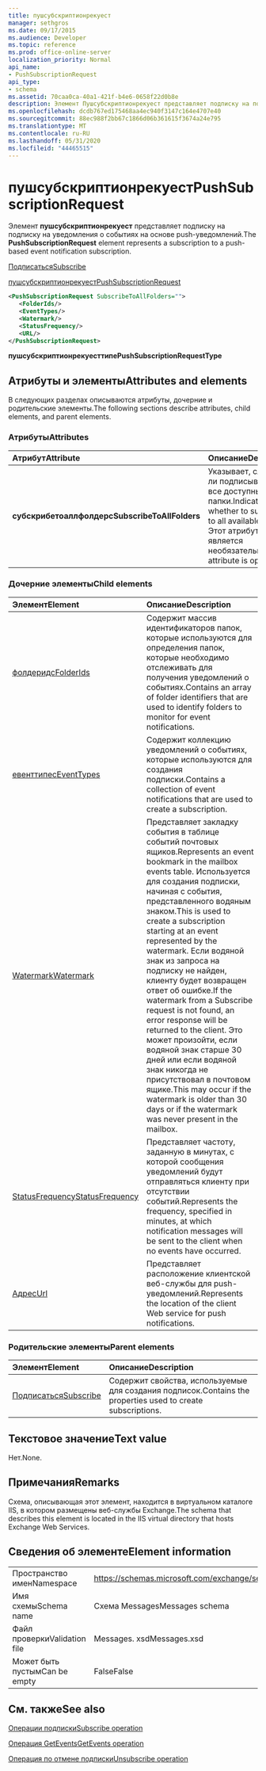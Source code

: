 ```yaml
---
title: пушсубскриптионрекуест
manager: sethgros
ms.date: 09/17/2015
ms.audience: Developer
ms.topic: reference
ms.prod: office-online-server
localization_priority: Normal
api_name:
- PushSubscriptionRequest
api_type:
- schema
ms.assetid: 70caa0ca-40a1-421f-b4e6-0658f22d0b8e
description: Элемент Пушсубскриптионрекуест представляет подписку на подписку на уведомления о событиях на основе push-уведомлений.
ms.openlocfilehash: dcdb767ed175468aa4ec940f3147c164e4707e40
ms.sourcegitcommit: 88ec988f2bb67c1866d06b361615f3674a24e795
ms.translationtype: MT
ms.contentlocale: ru-RU
ms.lasthandoff: 05/31/2020
ms.locfileid: "44465515"
---
```

# <a name="pushsubscriptionrequest"></a><span data-ttu-id="450cd-103">пушсубскриптионрекуест</span><span class="sxs-lookup"><span data-stu-id="450cd-103">PushSubscriptionRequest</span></span>

<span data-ttu-id="450cd-104">Элемент **пушсубскриптионрекуест** представляет подписку на подписку на уведомления о событиях на основе push-уведомлений.</span><span class="sxs-lookup"><span data-stu-id="450cd-104">The **PushSubscriptionRequest** element represents a subscription to a push-based event notification subscription.</span></span> 
  
[<span data-ttu-id="450cd-105">Подписаться</span><span class="sxs-lookup"><span data-stu-id="450cd-105">Subscribe</span></span>](subscribe.md)
  
[<span data-ttu-id="450cd-106">пушсубскриптионрекуест</span><span class="sxs-lookup"><span data-stu-id="450cd-106">PushSubscriptionRequest</span></span>](pushsubscriptionrequest.md)
  
```XML
<PushSubscriptionRequest SubscribeToAllFolders="">
   <FolderIds/>
   <EventTypes/>
   <Watermark/>
   <StatusFrequency/>
   <URL/>
</PushSubscriptionRequest>
```

 <span data-ttu-id="450cd-107">**пушсубскриптионрекуесттипе**</span><span class="sxs-lookup"><span data-stu-id="450cd-107">**PushSubscriptionRequestType**</span></span>
## <a name="attributes-and-elements"></a><span data-ttu-id="450cd-108">Атрибуты и элементы</span><span class="sxs-lookup"><span data-stu-id="450cd-108">Attributes and elements</span></span>

<span data-ttu-id="450cd-109">В следующих разделах описываются атрибуты, дочерние и родительские элементы.</span><span class="sxs-lookup"><span data-stu-id="450cd-109">The following sections describe attributes, child elements, and parent elements.</span></span>
  
### <a name="attributes"></a><span data-ttu-id="450cd-110">Атрибуты</span><span class="sxs-lookup"><span data-stu-id="450cd-110">Attributes</span></span>

|<span data-ttu-id="450cd-111">**Атрибут**</span><span class="sxs-lookup"><span data-stu-id="450cd-111">**Attribute**</span></span>|<span data-ttu-id="450cd-112">**Описание**</span><span class="sxs-lookup"><span data-stu-id="450cd-112">**Description**</span></span>|
|:-----|:-----|
|<span data-ttu-id="450cd-113">**субскрибетоаллфолдерс**</span><span class="sxs-lookup"><span data-stu-id="450cd-113">**SubscribeToAllFolders**</span></span> <br/> |<span data-ttu-id="450cd-114">Указывает, следует ли подписываться на все доступные папки.</span><span class="sxs-lookup"><span data-stu-id="450cd-114">Indicates whether to subscribe to all available folders.</span></span> <span data-ttu-id="450cd-115">Этот атрибут является необязательным.</span><span class="sxs-lookup"><span data-stu-id="450cd-115">This attribute is optional.</span></span>  <br/> |
   
### <a name="child-elements"></a><span data-ttu-id="450cd-116">Дочерние элементы</span><span class="sxs-lookup"><span data-stu-id="450cd-116">Child elements</span></span>

|<span data-ttu-id="450cd-117">**Элемент**</span><span class="sxs-lookup"><span data-stu-id="450cd-117">**Element**</span></span>|<span data-ttu-id="450cd-118">**Описание**</span><span class="sxs-lookup"><span data-stu-id="450cd-118">**Description**</span></span>|
|:-----|:-----|
|[<span data-ttu-id="450cd-119">фолдеридс</span><span class="sxs-lookup"><span data-stu-id="450cd-119">FolderIds</span></span>](folderids.md) <br/> |<span data-ttu-id="450cd-120">Содержит массив идентификаторов папок, которые используются для определения папок, которые необходимо отслеживать для получения уведомлений о событиях.</span><span class="sxs-lookup"><span data-stu-id="450cd-120">Contains an array of folder identifiers that are used to identify folders to monitor for event notifications.</span></span>  <br/> |
|[<span data-ttu-id="450cd-121">евенттипес</span><span class="sxs-lookup"><span data-stu-id="450cd-121">EventTypes</span></span>](eventtypes.md) <br/> |<span data-ttu-id="450cd-122">Содержит коллекцию уведомлений о событиях, которые используются для создания подписки.</span><span class="sxs-lookup"><span data-stu-id="450cd-122">Contains a collection of event notifications that are used to create a subscription.</span></span>  <br/> |
|[<span data-ttu-id="450cd-123">Watermark</span><span class="sxs-lookup"><span data-stu-id="450cd-123">Watermark</span></span>](watermark.md) <br/> |<span data-ttu-id="450cd-124">Представляет закладку события в таблице событий почтовых ящиков.</span><span class="sxs-lookup"><span data-stu-id="450cd-124">Represents an event bookmark in the mailbox events table.</span></span> <span data-ttu-id="450cd-125">Используется для создания подписки, начиная с события, представленного водяным знаком.</span><span class="sxs-lookup"><span data-stu-id="450cd-125">This is used to create a subscription starting at an event represented by the watermark.</span></span> <span data-ttu-id="450cd-126">Если водяной знак из запроса на подписку не найден, клиенту будет возвращен ответ об ошибке.</span><span class="sxs-lookup"><span data-stu-id="450cd-126">If the watermark from a Subscribe request is not found, an error response will be returned to the client.</span></span> <span data-ttu-id="450cd-127">Это может произойти, если водяной знак старше 30 дней или если водяной знак никогда не присутствовал в почтовом ящике.</span><span class="sxs-lookup"><span data-stu-id="450cd-127">This may occur if the watermark is older than 30 days or if the watermark was never present in the mailbox.</span></span>  <br/> |
|[<span data-ttu-id="450cd-128">StatusFrequency</span><span class="sxs-lookup"><span data-stu-id="450cd-128">StatusFrequency</span></span>](statusfrequency.md) <br/> |<span data-ttu-id="450cd-129">Представляет частоту, заданную в минутах, с которой сообщения уведомлений будут отправляться клиенту при отсутствии событий.</span><span class="sxs-lookup"><span data-stu-id="450cd-129">Represents the frequency, specified in minutes, at which notification messages will be sent to the client when no events have occurred.</span></span>  <br/> |
|[<span data-ttu-id="450cd-130">Адрес</span><span class="sxs-lookup"><span data-stu-id="450cd-130">Url </span></span>](url-ex15websvcsotherref.md) <br/> |<span data-ttu-id="450cd-131">Представляет расположение клиентской веб-службы для push-уведомлений.</span><span class="sxs-lookup"><span data-stu-id="450cd-131">Represents the location of the client Web service for push notifications.</span></span>  <br/> |
   
### <a name="parent-elements"></a><span data-ttu-id="450cd-132">Родительские элементы</span><span class="sxs-lookup"><span data-stu-id="450cd-132">Parent elements</span></span>

|<span data-ttu-id="450cd-133">**Элемент**</span><span class="sxs-lookup"><span data-stu-id="450cd-133">**Element**</span></span>|<span data-ttu-id="450cd-134">**Описание**</span><span class="sxs-lookup"><span data-stu-id="450cd-134">**Description**</span></span>|
|:-----|:-----|
|[<span data-ttu-id="450cd-135">Подписаться</span><span class="sxs-lookup"><span data-stu-id="450cd-135">Subscribe</span></span>](subscribe.md) <br/> |<span data-ttu-id="450cd-136">Содержит свойства, используемые для создания подписок.</span><span class="sxs-lookup"><span data-stu-id="450cd-136">Contains the properties used to create subscriptions.</span></span>  <br/> |
   
## <a name="text-value"></a><span data-ttu-id="450cd-137">Текстовое значение</span><span class="sxs-lookup"><span data-stu-id="450cd-137">Text value</span></span>

<span data-ttu-id="450cd-138">Нет.</span><span class="sxs-lookup"><span data-stu-id="450cd-138">None.</span></span>
  
## <a name="remarks"></a><span data-ttu-id="450cd-139">Примечания</span><span class="sxs-lookup"><span data-stu-id="450cd-139">Remarks</span></span>

<span data-ttu-id="450cd-140">Схема, описывающая этот элемент, находится в виртуальном каталоге IIS, в котором размещены веб-службы Exchange.</span><span class="sxs-lookup"><span data-stu-id="450cd-140">The schema that describes this element is located in the IIS virtual directory that hosts Exchange Web Services.</span></span>
  
## <a name="element-information"></a><span data-ttu-id="450cd-141">Сведения об элементе</span><span class="sxs-lookup"><span data-stu-id="450cd-141">Element information</span></span>

|||
|:-----|:-----|
|<span data-ttu-id="450cd-142">Пространство имен</span><span class="sxs-lookup"><span data-stu-id="450cd-142">Namespace</span></span>  <br/> |https://schemas.microsoft.com/exchange/services/2006/messages  <br/> |
|<span data-ttu-id="450cd-143">Имя схемы</span><span class="sxs-lookup"><span data-stu-id="450cd-143">Schema name</span></span>  <br/> |<span data-ttu-id="450cd-144">Схема Messages</span><span class="sxs-lookup"><span data-stu-id="450cd-144">Messages schema</span></span>  <br/> |
|<span data-ttu-id="450cd-145">Файл проверки</span><span class="sxs-lookup"><span data-stu-id="450cd-145">Validation file</span></span>  <br/> |<span data-ttu-id="450cd-146">Messages. xsd</span><span class="sxs-lookup"><span data-stu-id="450cd-146">Messages.xsd</span></span>  <br/> |
|<span data-ttu-id="450cd-147">Может быть пустым</span><span class="sxs-lookup"><span data-stu-id="450cd-147">Can be empty</span></span>  <br/> |<span data-ttu-id="450cd-148">False</span><span class="sxs-lookup"><span data-stu-id="450cd-148">False</span></span>  <br/> |
   
## <a name="see-also"></a><span data-ttu-id="450cd-149">См. также</span><span class="sxs-lookup"><span data-stu-id="450cd-149">See also</span></span>



[<span data-ttu-id="450cd-150">Операции подписки</span><span class="sxs-lookup"><span data-stu-id="450cd-150">Subscribe operation</span></span>](subscribe-operation.md)
  
[<span data-ttu-id="450cd-151">Операция GetEvents</span><span class="sxs-lookup"><span data-stu-id="450cd-151">GetEvents operation</span></span>](getevents-operation.md)
  
[<span data-ttu-id="450cd-152">Операция по отмене подписки</span><span class="sxs-lookup"><span data-stu-id="450cd-152">Unsubscribe operation</span></span>](unsubscribe-operation.md)

